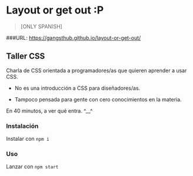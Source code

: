 # Layout or get out :P

> [ONLY SPANISH]

###URL:
https://gangsthub.github.io/layout-or-get-out/

## Taller CSS


Charla de CSS orientada a programadores/as que quieren aprender a usar CSS.

* No es una introducción a CSS para diseñadores/as.

* Tampoco pensada para gente con cero conocimientos en la materia.

En 40 minutos, a ver qué entra. ^__^

### Instalación
Instalar con `npm i`

### Uso
Lanzar con `npm start`
